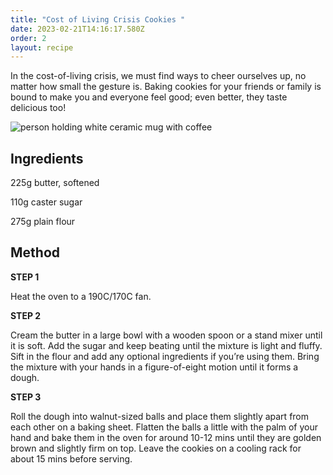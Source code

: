 ```yaml
---
title: "Cost of Living Crisis Cookies "
date: 2023-02-21T14:16:17.580Z
order: 2
layout: recipe
---
```

In the cost-of-living crisis, we must find ways to cheer ourselves up, no matter how small the gesture is. Baking cookies for your friends or family is bound to make you and everyone feel good; even better, they taste delicious too! 

![person holding white ceramic mug with coffee](https://images.unsplash.com/photo-1586714932157-5853aed2e64b?ixlib=rb-4.0.3&ixid=MnwxMjA3fDB8MHxwaG90by1wYWdlfHx8fGVufDB8fHx8&auto=format&fit=crop&w=1000&q=80 "Cost of Living Crisis Cookies ")

## Ingredients 

225g butter, softened

110g caster sugar

275g plain flour

## Method 

**STEP 1**

Heat the oven to a 190C/170C fan.

**STEP 2**  

Cream the butter in a large bowl with a wooden spoon or a stand mixer until it is soft. Add the sugar and keep beating until the mixture is light and fluffy. Sift in the flour and add any optional ingredients if you’re using them. Bring the mixture with your hands in a figure-of-eight motion until it forms a dough. 

**STEP 3**

Roll the dough into walnut-sized balls and place them slightly apart from each other on a baking sheet. Flatten the balls a little with the palm of your hand and bake them in the oven for around 10-12 mins until they are golden brown and slightly firm on top. Leave the cookies on a cooling rack for about 15 mins before serving.